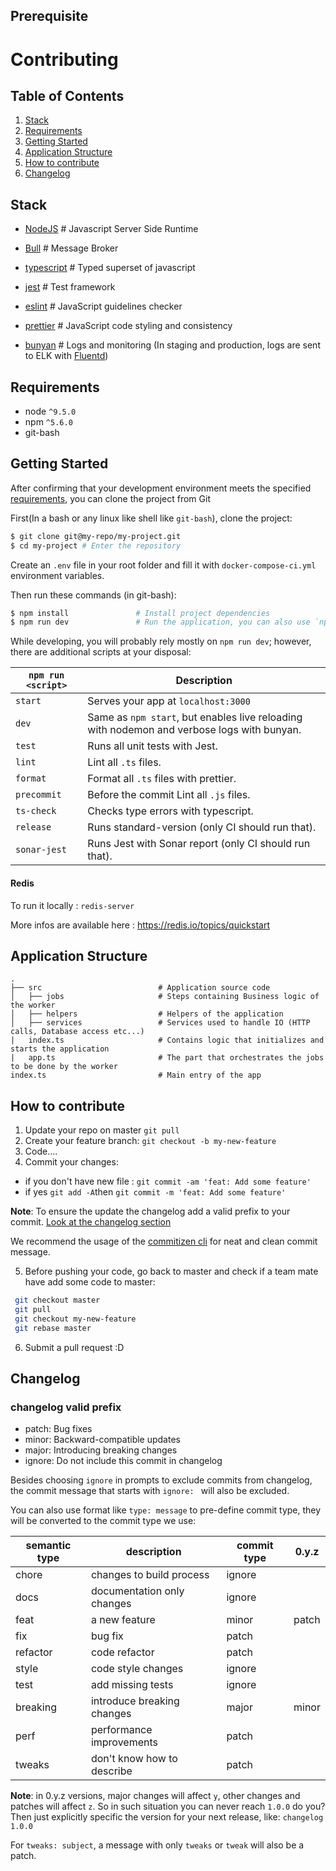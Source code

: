 ## Prerequisite
# Contributing


## Table of Contents
1. [Stack](#stack)
2. [Requirements](#requirements)
3. [Getting Started](#getting-started)
4. [Application Structure](#application-structure)
5. [How to contribute](#how-to-contribute)
6. [Changelog](#Changelog)


## Stack
* [NodeJS](https://nodejs.org/en/l)                                       # Javascript Server Side Runtime 
* [Bull](https://github.com/OptimalBits/bull)                                       # Message Broker 
* [typescript](https://www.typescriptlang.org/)                               # Typed superset of javascript

* [jest](https://facebook.github.io/jest/)                              # Test framework
* [eslint](http://eslint.org)                                           # JavaScript guidelines checker
* [prettier](https://github.com/prettier/prettier)                        # JavaScript code styling and consistency
* [bunyan](https://github.com/trentm/node-bunyan) # Logs and monitoring 
(In staging and production, logs are sent to ELK with [Fluentd](https://www.fluentd.org/))

## Requirements
* node `^9.5.0`
* npm `^5.6.0`
* git-bash

## Getting Started

After confirming that your development environment meets the specified [requirements](#requirements), you can clone the project from Git 

First(In a bash or any linux like shell like `git-bash`), clone the project:

```bash
$ git clone git@my-repo/my-project.git
$ cd my-project # Enter the repository
```

Create an `.env` file in your root folder and fill it with `docker-compose-ci.yml` environment variables.


Then run these commands (in git-bash):
```bash
$ npm install               # Install project dependencies
$ npm run dev               # Run the application, you can also use `npm start`
```


While developing, you will probably rely mostly on `npm run dev`; however, there are additional scripts at your disposal:

|`npm run <script>`|Description|
|------------------|-----------|
|`start`|Serves your app at `localhost:3000`|
|`dev`|Same as `npm start`, but enables live reloading with nodemon and verbose logs with bunyan.|
|`test`|Runs all unit tests with Jest.|
|`lint`|Lint all `.ts` files.|
|`format`|Format all `.ts` files with prettier.|
|`precommit`|Before the commit Lint all `.js` files.|
|`ts-check`|Checks type errors with typescript.|
|`release`|Runs standard-version (only CI should run that).|
|`sonar-jest`|Runs Jest with Sonar report (only CI should run that).|

#### Redis

To run it locally : `redis-server`

More infos are available here : https://redis.io/topics/quickstart

## Application Structure


```
.
├── src                          # Application source code
│   ├── jobs                     # Steps containing Business logic of the worker
│   ├── helpers                  # Helpers of the application
│   ├── services                 # Services used to handle IO (HTTP calls, Database access etc...)
|   index.ts                     # Contains logic that initializes and starts the application
|   app.ts                       # The part that orchestrates the jobs to be done by the worker
index.ts                         # Main entry of the app

```


## How to contribute

1. Update your repo on master `git pull`
2. Create your feature branch: `git checkout -b my-new-feature`
3. Code....
4. Commit your changes:

  - if you don't have new file : `git commit -am 'feat: Add some feature'`
  - if yes `git add -A`then  `git commit -m 'feat: Add some feature'`

  **Note**:  To ensure the update the changelog add a valid prefix to your commit. [Look at the changelog section](#Changelog)

We recommend the usage of the [commitizen cli](https://github.com/commitizen/cz-cli) for neat and clean commit message.

5. Before pushing your code, go back to master and check if a team mate have add some code to master:

  ```bash
   git checkout master
   git pull
   git checkout my-new-feature
   git rebase master
  ```
6. Submit a pull request :D


## Changelog

### changelog valid prefix
  - patch: Bug fixes
  - minor: Backward-compatible updates
  - major: Introducing breaking changes
  - ignore: Do not include this commit in changelog

Besides choosing `ignore` in prompts to exclude commits from changelog, the commit message that starts with `ignore: ` will also be excluded.

You can also use format like `type: message` to pre-define commit type, they will be converted to the commit type we use:

|semantic type|description|commit type|0.y.z|
|---|---|---|---|
|chore|changes to build process|ignore||
|docs|documentation only changes|ignore||
|feat|a new feature|minor|patch|
|fix|bug fix|patch||
|refactor|code refactor|patch||
|style|code style changes|ignore||
|test|add missing tests|ignore||
|breaking|introduce breaking changes|major|minor|
|perf|performance improvements|patch||
|tweaks|don't know how to describe|patch||

**Note**: in 0.y.z versions, major changes will affect `y`, other changes and patches will affect `z`. So in such situation you can never reach `1.0.0` do you? Then just explicitly specific the version for your next release, like: `changelog 1.0.0`

For `tweaks: subject`, a message with only `tweaks` or `tweak` will also be a patch.



